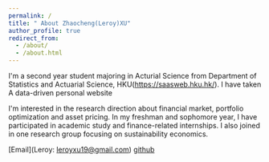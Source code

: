 ```yaml
---
permalink: /
title: " About Zhaocheng(Leroy)XU"
author_profile: true
redirect_from: 
  - /about/
  - /about.html
---
```


I'm a second year student majoring in Acturial Science from Department of Statistics and Actuarial Science, HKU(https://saasweb.hku.hk/). I have taken 
A data-driven personal website

I'm interested in the research direction about financial market, portfolio optimization and asset pricing. In my freshman and sophomore year, I have participated in academic study and finance-related internships. I also joined in one research group focusing on sustainability economics.

[Email](Leroy: leroyxu19@gmail.com) [github](https://leroyzzzz.github.io/LeroyXu.github.io/)

